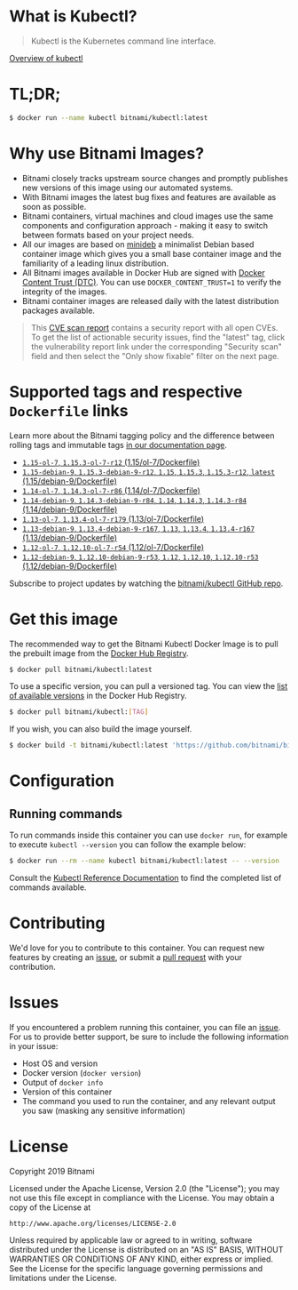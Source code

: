 
# What is Kubectl?

> Kubectl is the Kubernetes command line interface.

[Overview of kubectl](https://kubernetes.io/docs/reference/kubectl/overview/)

# TL;DR;

```bash
$ docker run --name kubectl bitnami/kubectl:latest
```

# Why use Bitnami Images?

* Bitnami closely tracks upstream source changes and promptly publishes new versions of this image using our automated systems.
* With Bitnami images the latest bug fixes and features are available as soon as possible.
* Bitnami containers, virtual machines and cloud images use the same components and configuration approach - making it easy to switch between formats based on your project needs.
* All our images are based on [minideb](https://github.com/bitnami/minideb) a minimalist Debian based container image which gives you a small base container image and the familiarity of a leading linux distribution.
* All Bitnami images available in Docker Hub are signed with [Docker Content Trust (DTC)](https://docs.docker.com/engine/security/trust/content_trust/). You can use `DOCKER_CONTENT_TRUST=1` to verify the integrity of the images.
* Bitnami container images are released daily with the latest distribution packages available.


> This [CVE scan report](https://quay.io/repository/bitnami/kubectl?tab=tags) contains a security report with all open CVEs. To get the list of actionable security issues, find the "latest" tag, click the vulnerability report link under the corresponding "Security scan" field and then select the "Only show fixable" filter on the next page.

# Supported tags and respective `Dockerfile` links

Learn more about the Bitnami tagging policy and the difference between rolling tags and immutable tags [in our documentation page](https://docs.bitnami.com/containers/how-to/understand-rolling-tags-containers/).


* [`1.15-ol-7`, `1.15.3-ol-7-r12` (1.15/ol-7/Dockerfile)](https://github.com/bitnami/bitnami-docker-kubectl/blob/1.15.3-ol-7-r12/1.15/ol-7/Dockerfile)
* [`1.15-debian-9`, `1.15.3-debian-9-r12`, `1.15`, `1.15.3`, `1.15.3-r12`, `latest` (1.15/debian-9/Dockerfile)](https://github.com/bitnami/bitnami-docker-kubectl/blob/1.15.3-debian-9-r12/1.15/debian-9/Dockerfile)
* [`1.14-ol-7`, `1.14.3-ol-7-r86` (1.14/ol-7/Dockerfile)](https://github.com/bitnami/bitnami-docker-kubectl/blob/1.14.3-ol-7-r86/1.14/ol-7/Dockerfile)
* [`1.14-debian-9`, `1.14.3-debian-9-r84`, `1.14`, `1.14.3`, `1.14.3-r84` (1.14/debian-9/Dockerfile)](https://github.com/bitnami/bitnami-docker-kubectl/blob/1.14.3-debian-9-r84/1.14/debian-9/Dockerfile)
* [`1.13-ol-7`, `1.13.4-ol-7-r179` (1.13/ol-7/Dockerfile)](https://github.com/bitnami/bitnami-docker-kubectl/blob/1.13.4-ol-7-r179/1.13/ol-7/Dockerfile)
* [`1.13-debian-9`, `1.13.4-debian-9-r167`, `1.13`, `1.13.4`, `1.13.4-r167` (1.13/debian-9/Dockerfile)](https://github.com/bitnami/bitnami-docker-kubectl/blob/1.13.4-debian-9-r167/1.13/debian-9/Dockerfile)
* [`1.12-ol-7`, `1.12.10-ol-7-r54` (1.12/ol-7/Dockerfile)](https://github.com/bitnami/bitnami-docker-kubectl/blob/1.12.10-ol-7-r54/1.12/ol-7/Dockerfile)
* [`1.12-debian-9`, `1.12.10-debian-9-r53`, `1.12`, `1.12.10`, `1.12.10-r53` (1.12/debian-9/Dockerfile)](https://github.com/bitnami/bitnami-docker-kubectl/blob/1.12.10-debian-9-r53/1.12/debian-9/Dockerfile)

Subscribe to project updates by watching the [bitnami/kubectl GitHub repo](https://github.com/bitnami/bitnami-docker-kubectl).

# Get this image

The recommended way to get the Bitnami Kubectl Docker Image is to pull the prebuilt image from the [Docker Hub Registry](https://hub.docker.com/r/bitnami/kubectl).

```bash
$ docker pull bitnami/kubectl:latest
```

To use a specific version, you can pull a versioned tag. You can view the [list of available versions](https://hub.docker.com/r/bitnami/kubectl/tags/) in the Docker Hub Registry.

```bash
$ docker pull bitnami/kubectl:[TAG]
```

If you wish, you can also build the image yourself.

```bash
$ docker build -t bitnami/kubectl:latest 'https://github.com/bitnami/bitnami-docker-kubectl.git#master:1.15/debian-9'
```

# Configuration

## Running commands

To run commands inside this container you can use `docker run`, for example to execute `kubectl --version` you can follow the example below:

```bash
$ docker run --rm --name kubectl bitnami/kubectl:latest -- --version
```

Consult the [Kubectl Reference Documentation](https://kubernetes.io/docs/reference/generated/kubectl/kubectl-commands) to find the completed list of commands available.

# Contributing

We'd love for you to contribute to this container. You can request new features by creating an [issue](https://github.com/bitnami/bitnami-docker-kubectl/issues), or submit a [pull request](https://github.com/bitnami/bitnami-docker-kubectl/pulls) with your contribution.

# Issues

If you encountered a problem running this container, you can file an [issue](https://github.com/bitnami/bitnami-docker-kubectl/issues). For us to provide better support, be sure to include the following information in your issue:

- Host OS and version
- Docker version (`docker version`)
- Output of `docker info`
- Version of this container
- The command you used to run the container, and any relevant output you saw (masking any sensitive information)

# License

Copyright 2019 Bitnami

Licensed under the Apache License, Version 2.0 (the "License");
you may not use this file except in compliance with the License.
You may obtain a copy of the License at

    http://www.apache.org/licenses/LICENSE-2.0

Unless required by applicable law or agreed to in writing, software
distributed under the License is distributed on an "AS IS" BASIS,
WITHOUT WARRANTIES OR CONDITIONS OF ANY KIND, either express or implied.
See the License for the specific language governing permissions and
limitations under the License.
